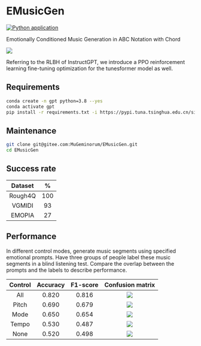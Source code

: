 # EMusicGen
[![Python application](https://github.com/monetjoe/EMusicGen/actions/workflows/python-app.yml/badge.svg?branch=main)](https://github.com/monetjoe/EMusicGen/actions/workflows/python-app.yml)

Emotionally Conditioned Music Generation in ABC Notation with Chord

![](https://github.com/monetjoe/EMusicGen/assets/20459298/9ee364d5-f80f-460d-9154-58b85ad59d15)

Referring to the RLBH of InstructGPT, we introduce a PPO reinforcement learning fine-tuning optimization for the tunesformer model as well.

## Requirements
```bash
conda create -n gpt python=3.8 --yes
conda activate gpt
pip install -r requirements.txt -i https://pypi.tuna.tsinghua.edu.cn/simple
```

## Maintenance
```bash
git clone git@gitee.com:MuGeminorum/EMusicGen.git
cd EMusicGen
```

## Success rate
| Dataset |   %   |
| :-----: | :---: |
| Rough4Q |  100  |
| VGMIDI  |  93   |
| EMOPIA  |  27   |

## Performance
In different control modes, generate music segments using specified emotional prompts. Have three groups of people label these music segments in a blind listening test. Compare the overlap between the prompts and the labels to describe performance.

| Control | Accuracy | F1-score |     Confusion matrix      |
| :-----: | :------: | :------: | :-----------------------: |
|   All   |  0.820   |  0.816   |  ![](./exps/mat-all.jpg)  |
|  Pitch  |  0.690   |  0.679   | ![](./exps/mat-pitch.jpg) |
|  Mode   |  0.650   |  0.654   | ![](./exps/mat-mode.jpg)  |
|  Tempo  |  0.530   |  0.487   | ![](./exps/mat-tempo.jpg) |
|  None   |  0.520   |  0.498   | ![](./exps/mat-none.jpg)  |